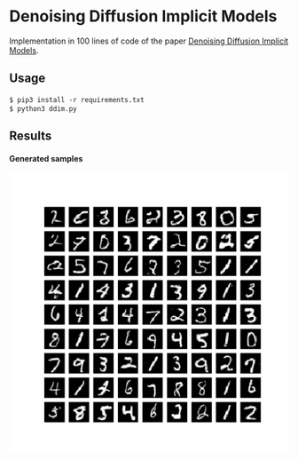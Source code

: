 # Denoising Diffusion Implicit Models


Implementation in 100 lines of code of the paper [Denoising Diffusion Implicit Models](https://arxiv.org/abs/2010.02502).

## Usage

```commandline
$ pip3 install -r requirements.txt
$ python3 ddim.py
```

## Results



#### Generated samples



 ![](Imgs/ddim_samples.png)
